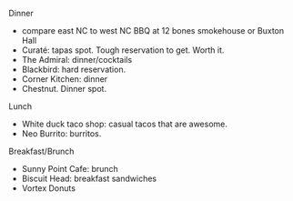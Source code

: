 Dinner
* compare east NC to west NC BBQ at 12 bones smokehouse or Buxton Hall
* Curaté: tapas spot. Tough reservation to get. Worth it.
* The Admiral: dinner/cocktails
* Blackbird: hard reservation. 
* Corner Kitchen: dinner
* Chestnut. Dinner spot. 

Lunch
* White duck taco shop: casual tacos that are awesome. 
* Neo Burrito: burritos. 

Breakfast/Brunch
* Sunny Point Cafe: brunch
* Biscuit Head: breakfast sandwiches
* Vortex Donuts

